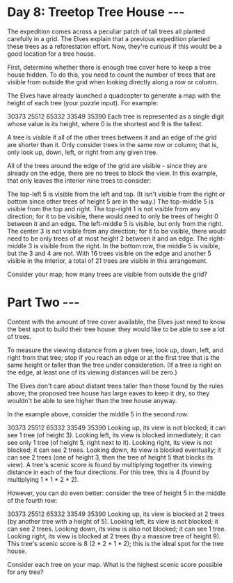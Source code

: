 # Day 8: Treetop Tree House ---
The expedition comes across a peculiar patch of tall trees all planted carefully in a grid. The Elves explain that a previous expedition planted these trees as a reforestation effort. Now, they're curious if this would be a good location for a tree house.

First, determine whether there is enough tree cover here to keep a tree house hidden. To do this, you need to count the number of trees that are visible from outside the grid when looking directly along a row or column.

The Elves have already launched a quadcopter to generate a map with the height of each tree (your puzzle input). For example:

30373
25512
65332
33549
35390
Each tree is represented as a single digit whose value is its height, where 0 is the shortest and 9 is the tallest.

A tree is visible if all of the other trees between it and an edge of the grid are shorter than it. Only consider trees in the same row or column; that is, only look up, down, left, or right from any given tree.

All of the trees around the edge of the grid are visible - since they are already on the edge, there are no trees to block the view. In this example, that only leaves the interior nine trees to consider:

The top-left 5 is visible from the left and top. (It isn't visible from the right or bottom since other trees of height 5 are in the way.)
The top-middle 5 is visible from the top and right.
The top-right 1 is not visible from any direction; for it to be visible, there would need to only be trees of height 0 between it and an edge.
The left-middle 5 is visible, but only from the right.
The center 3 is not visible from any direction; for it to be visible, there would need to be only trees of at most height 2 between it and an edge.
The right-middle 3 is visible from the right.
In the bottom row, the middle 5 is visible, but the 3 and 4 are not.
With 16 trees visible on the edge and another 5 visible in the interior, a total of 21 trees are visible in this arrangement.

Consider your map; how many trees are visible from outside the grid?

# Part Two ---
Content with the amount of tree cover available, the Elves just need to know the best spot to build their tree house: they would like to be able to see a lot of trees.

To measure the viewing distance from a given tree, look up, down, left, and right from that tree; stop if you reach an edge or at the first tree that is the same height or taller than the tree under consideration. (If a tree is right on the edge, at least one of its viewing distances will be zero.)

The Elves don't care about distant trees taller than those found by the rules above; the proposed tree house has large eaves to keep it dry, so they wouldn't be able to see higher than the tree house anyway.

In the example above, consider the middle 5 in the second row:

30373
25512
65332
33549
35390
Looking up, its view is not blocked; it can see 1 tree (of height 3).
Looking left, its view is blocked immediately; it can see only 1 tree (of height 5, right next to it).
Looking right, its view is not blocked; it can see 2 trees.
Looking down, its view is blocked eventually; it can see 2 trees (one of height 3, then the tree of height 5 that blocks its view).
A tree's scenic score is found by multiplying together its viewing distance in each of the four directions. For this tree, this is 4 (found by multiplying 1 * 1 * 2 * 2).

However, you can do even better: consider the tree of height 5 in the middle of the fourth row:

30373
25512
65332
33549
35390
Looking up, its view is blocked at 2 trees (by another tree with a height of 5).
Looking left, its view is not blocked; it can see 2 trees.
Looking down, its view is also not blocked; it can see 1 tree.
Looking right, its view is blocked at 2 trees (by a massive tree of height 9).
This tree's scenic score is 8 (2 * 2 * 1 * 2); this is the ideal spot for the tree house.

Consider each tree on your map. What is the highest scenic score possible for any tree?